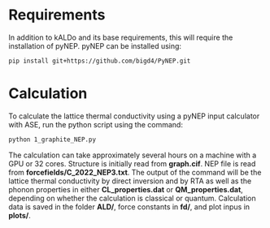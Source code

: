 # Requirements
In addition to kALDo and its base requirements, this will require the installation of pyNEP. pyNEP can be installed using:
```bash
pip install git+https://github.com/bigd4/PyNEP.git
```

# Calculation
To calculate the lattice thermal conductivity using a pyNEP input calculator with ASE, run the python script using the command:
```bash
python 1_graphite_NEP.py
```
The calculation can take approximately several hours on a machine with a GPU or 32 cores. Structure is initially read from **graph.cif**. NEP file is read from **forcefields/C_2022_NEP3.txt**. The output of the command will be the lattice thermal conductivity by direct inversion and by RTA as well as the phonon properties in either **CL_properties.dat** or **QM_properties.dat**, depending on whether the calculation is classical or quantum. Calculation data is saved in the folder **ALD/**, force constants in **fd/**, and plot inpus in **plots/**. 
